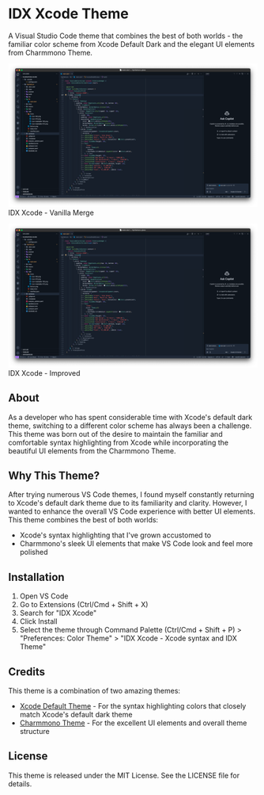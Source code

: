 # IDX Xcode Theme

A Visual Studio Code theme that combines the best of both worlds - the familiar color scheme from Xcode Default Dark and the elegant UI elements from Charmmono Theme.

![IDX Xcode Theme - Vanilla screenshot](https://github.com/CreevekCZ/idx-xcode-vscode-theme/blob/f08fd01fc7ddea0bbba4170390d1c2903a2b1875/assets/screenshot-idx-xcode-dark.png?raw=true)
IDX Xcode - Vanilla Merge

![IDX Xcode Theme - Improved](https://github.com/CreevekCZ/idx-xcode-vscode-theme/blob/f08fd01fc7ddea0bbba4170390d1c2903a2b1875/assets/screenshot-idx-xcode-dark.png?raw=true)
IDX Xcode - Improved

## About

As a developer who has spent considerable time with Xcode's default dark theme, switching to a different color scheme has always been a challenge. This theme was born out of the desire to maintain the familiar and comfortable syntax highlighting from Xcode while incorporating the beautiful UI elements from the Charmmono Theme.


## Why This Theme?

After trying numerous VS Code themes, I found myself constantly returning to Xcode's default dark theme due to its familiarity and clarity. However, I wanted to enhance the overall VS Code experience with better UI elements. This theme combines the best of both worlds:

- Xcode's syntax highlighting that I've grown accustomed to
- Charmmono's sleek UI elements that make VS Code look and feel more polished

## Installation

1. Open VS Code
2. Go to Extensions (Ctrl/Cmd + Shift + X)
3. Search for "IDX Xcode"
4. Click Install
5. Select the theme through Command Palette (Ctrl/Cmd + Shift + P) > "Preferences: Color Theme" > "IDX Xcode - Xcode syntax and IDX Theme"


## Credits

This theme is a combination of two amazing themes:

- [Xcode Default Theme](https://github.com/Nataniel4/xcode-vscode-theme) - For the syntax highlighting colors that closely match Xcode's default dark theme
- [Charmmono Theme](https://github.com/sumangal44/charmmono-theme) - For the excellent UI elements and overall theme structure


## License

This theme is released under the MIT License. See the LICENSE file for details.